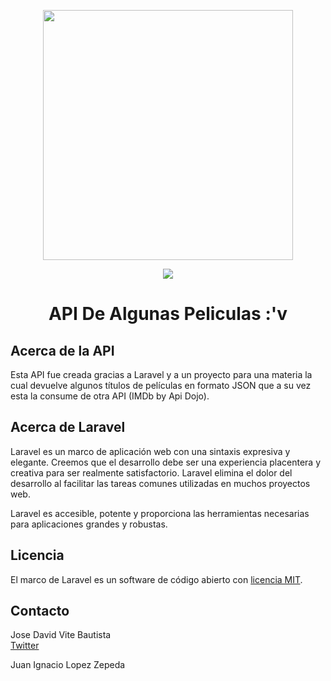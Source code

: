 <p align="center"><a href="https://laravel.com" target="_blank"><img src="https://raw.githubusercontent.com/laravel/art/master/logo-lockup/5%20SVG/2%20CMYK/1%20Full%20Color/laravel-logolockup-cmyk-red.svg" width="400"></a></p>
<div align="center"><img src="https://i.pinimg.com/originals/a6/2a/eb/a62aebda6557f453c5866d8c5117ef54.gif"></div>

<h1 align="center"><b>API De Algunas Peliculas :'v</b></h1>

## Acerca de la API

Esta API fue creada gracias a Laravel y a un proyecto para una materia la cual devuelve algunos títulos de películas en formato JSON que a su vez esta la consume de otra API (IMDb by Api Dojo).

## Acerca de Laravel

Laravel es un marco de aplicación web con una sintaxis expresiva y elegante. Creemos que el desarrollo debe ser una experiencia placentera y creativa para ser realmente satisfactorio. Laravel elimina el dolor del desarrollo al facilitar las tareas comunes utilizadas en muchos proyectos web.

Laravel es accesible, potente y proporciona las herramientas necesarias para aplicaciones grandes y robustas.

## Licencia

El marco de Laravel es un software de código abierto con [licencia MIT](https://opensource.org/licenses/MIT).

## Contacto
Jose David Vite Bautista <br>
[Twitter](https://twitter.com/Zeiya24) <br>

Juan Ignacio Lopez Zepeda <br>

